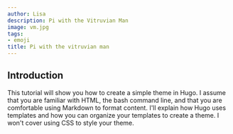 ```yaml
---
author: Lisa
description: Pi with the Vitruvian Man
image: vm.jpg
tags:
- emoji
title: Pi with the vitruvian man
---
```


## Introduction

This tutorial will show you how to create a simple theme in Hugo. I assume that you are familiar with HTML, the bash command line, and that you are comfortable using Markdown to format content. I'll explain how Hugo uses templates and how you can organize your templates to create a theme. I won't cover using CSS to style your theme.